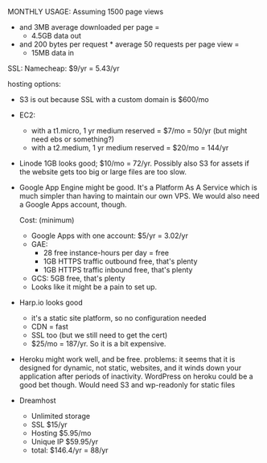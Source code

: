 MONTHLY USAGE:
Assuming 1500 page views
* and 3MB average downloaded per page =
  * 4.5GB data out
* and 200 bytes per request * average 50 requests per page view =
  * 15MB data in

SSL: Namecheap: $9/yr = 5.43/yr

hosting options:

* S3 is out because SSL with a custom domain is $600/mo

* EC2:
  * with a t1.micro, 1 yr medium reserved = $7/mo = 50/yr (but might need ebs
    or something?)
  * with a t2.medium, 1 yr medium reserved = $20/mo = 144/yr

* Linode 1GB looks good; $10/mo = 72/yr. Possibly also S3 for assets if the
  website gets too big or large files are too slow.

* Google App Engine might be good. It's a Platform As A Service which
  is much simpler than having to maintain our own VPS. We would also need a
  Google Apps account, though.

  Cost: (minimum)
  * Google Apps with one account: $5/yr = 3.02/yr
  * GAE:
    * 28 free instance-hours per day = free
    * 1GB HTTPS traffic outbound free, that's plenty
    * 1GB HTTPS traffic inbound free, that's plenty
  * GCS: 5GB free, that's plenty
  * Looks like it might be a pain to set up.

* Harp.io looks good
  * it's a static site platform, so no configuration needed
  * CDN = fast
  * SSL too (but we still need to get the cert)
  * $25/mo = 187/yr. So it is a bit expensive.

* Heroku might work well, and be free. problems: it seems that it is designed
  for dynamic, not static, websites, and it winds down your application after
  periods of inactivity. WordPress on heroku could be a good bet though. Would
  need S3 and wp-readonly for static files

* Dreamhost
  * Unlimited storage
  * SSL $15/yr
  * Hosting $5.95/mo
  * Unique IP $59.95/yr
  * total: $146.4/yr = 88/yr
